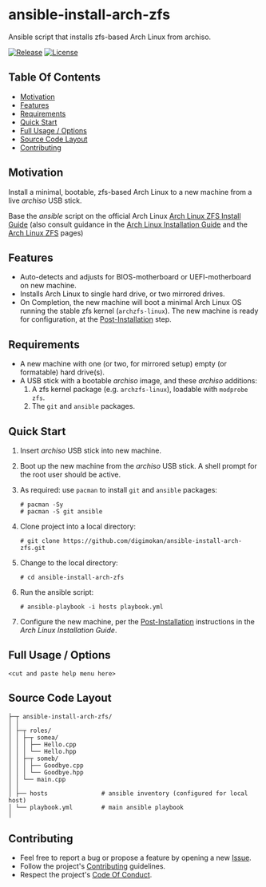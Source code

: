 # ansible-install-arch-zfs

Ansible script that installs zfs-based Arch Linux from archiso.

[![Release](https://img.shields.io/github/release/digimokan/ansible-install-arch-zfs.svg?label=release)](https://github.com/digimokan/ansible-install-arch-zfs/releases/latest "Latest Release Notes")
[![License](https://img.shields.io/badge/license-MIT-blue.svg?label=license)](LICENSE.txt "Project License")

## Table Of Contents

* [Motivation](#motivation)
* [Features](#features)
* [Requirements](#requirements)
* [Quick Start](#quick-start)
* [Full Usage / Options](#full-usage--options)
* [Source Code Layout](#source-code-layout)
* [Contributing](#contributing)

## Motivation

Install a minimal, bootable, zfs-based Arch Linux to a new machine from a live
_archiso_ USB stick.

Base the _ansible_ script on the official Arch Linux
[Arch Linux ZFS Install Guide](https://wiki.archlinux.org/index.php/Install_Arch_Linux_on_ZFS)
(also consult guidance in the [Arch Linux Installation Guide](https://wiki.archlinux.org/index.php/Installation_guide)
and the [Arch Linux ZFS](https://wiki.archlinux.org/index.php/ZFS) pages)

## Features

* Auto-detects and adjusts for BIOS-motherboard or UEFI-motherboard on new
  machine.
* Installs Arch Linux to single hard drive, or two mirrored drives.
* On Completion, the new machine will boot a minimal Arch Linux OS running the
  stable zfs kernel (`archzfs-linux`). The new machine is ready for
  configuration, at the [Post-Installation](https://wiki.archlinux.org/index.php/Installation_guide#Post-installation)
  step.

## Requirements

* A new machine with one (or two, for mirrored setup) empty (or formatable) hard
  drive(s).
* A USB stick with a bootable _archiso_ image, and these _archiso_ additions:
    1. A zfs kernel package (e.g. `archzfs-linux`), loadable with
       `modprobe zfs`.
    2. The `git` and `ansible` packages.

## Quick Start

1. Insert _archiso_ USB stick into new machine.

2. Boot up the new machine from the _archiso_ USB stick. A shell prompt for the
   root user should be active.

3. As required: use `pacman` to install `git` and `ansible` packages:

   ```shell
   # pacman -Sy
   # pacman -S git ansible
   ```

4. Clone project into a local directory:

   ```shell
   # git clone https://github.com/digimokan/ansible-install-arch-zfs.git
   ```

5. Change to the local directory:

   ```shell
   # cd ansible-install-arch-zfs
   ```

6. Run the ansible script:

   ```shell
   # ansible-playbook -i hosts playbook.yml
   ```

7. Configure the new machine, per the [Post-Installation](https://wiki.archlinux.org/index.php/Installation_guide#Post-installation)
   instructions in the _Arch Linux Installation Guide_.

## Full Usage / Options

```
<cut and paste help menu here>
```

## Source Code Layout

```
├─┬ ansible-install-arch-zfs/
│ │
│ ├─┬ roles/
│ │ ├─┬ somea/
│ │ │ ├── Hello.cpp
│ │ │ └── Hello.hpp
│ │ ├─┬ someb/
│ │ │ ├── Goodbye.cpp
│ │ │ └── Goodbye.hpp
│ │ └── main.cpp
│ │
│ ├── hosts               # ansible inventory (configured for local host)
│ └── playbook.yml        # main ansible playbook
│
```

## Contributing

* Feel free to report a bug or propose a feature by opening a new
  [Issue](https://github.com/digimokan/ansible-install-arch-zfs/issues).
* Follow the project's [Contributing](CONTRIBUTING.md) guidelines.
* Respect the project's [Code Of Conduct](CODE_OF_CONDUCT.md).

